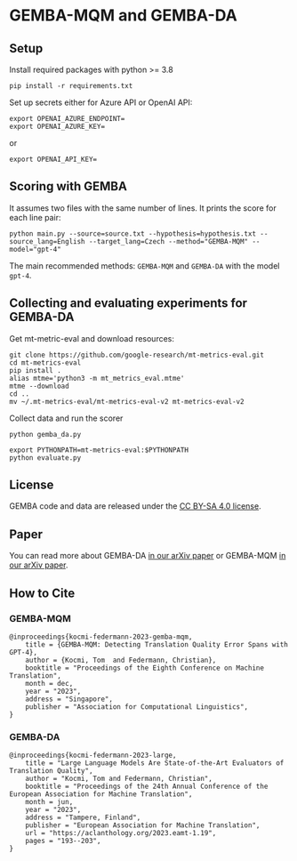 # GEMBA-MQM and GEMBA-DA

## Setup

Install required packages with python >= 3.8 

```
pip install -r requirements.txt
```

Set up secrets either for Azure API or OpenAI API: 

```
export OPENAI_AZURE_ENDPOINT=
export OPENAI_AZURE_KEY=
```

or

```
export OPENAI_API_KEY=
```

## Scoring with GEMBA

It assumes two files with the same number of lines. It prints the score for each line pair:

```
python main.py --source=source.txt --hypothesis=hypothesis.txt --source_lang=English --target_lang=Czech --method="GEMBA-MQM" --model="gpt-4"
```

The main recommended methods: `GEMBA-MQM` and `GEMBA-DA` with the model `gpt-4`.

## Collecting and evaluating experiments for GEMBA-DA

Get mt-metric-eval and download resources:

```
git clone https://github.com/google-research/mt-metrics-eval.git
cd mt-metrics-eval
pip install .
alias mtme='python3 -m mt_metrics_eval.mtme'
mtme --download
cd ..
mv ~/.mt-metrics-eval/mt-metrics-eval-v2 mt-metrics-eval-v2
```

Collect data and run the scorer

```
python gemba_da.py 

export PYTHONPATH=mt-metrics-eval:$PYTHONPATH
python evaluate.py
```

## License
GEMBA code and data are released under the [CC BY-SA 4.0 license](https://github.com/MicrosoftTranslator/GEMBA/blob/main/LICENSE.md).

## Paper
You can read more about GEMBA-DA [in our arXiv paper](https://arxiv.org/pdf/2302.14520.pdf) 
or GEMBA-MQM [in our arXiv paper](https://arxiv.org/pdf/2310.13988.pdf).

## How to Cite


### GEMBA-MQM 

    @inproceedings{kocmi-federmann-2023-gemba-mqm,
        title = {GEMBA-MQM: Detecting Translation Quality Error Spans with GPT-4},
        author = {Kocmi, Tom  and Federmann, Christian},
        booktitle = "Proceedings of the Eighth Conference on Machine Translation",
        month = dec,
        year = "2023",
        address = "Singapore",
        publisher = "Association for Computational Linguistics",
    }

### GEMBA-DA

    @inproceedings{kocmi-federmann-2023-large,
        title = "Large Language Models Are State-of-the-Art Evaluators of Translation Quality",
        author = "Kocmi, Tom and Federmann, Christian",
        booktitle = "Proceedings of the 24th Annual Conference of the European Association for Machine Translation",
        month = jun,
        year = "2023",
        address = "Tampere, Finland",
        publisher = "European Association for Machine Translation",
        url = "https://aclanthology.org/2023.eamt-1.19",
        pages = "193--203",
    }







